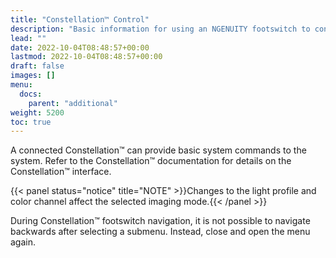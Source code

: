 ```yaml
---
title: "Constellation™ Control"
description: "Basic information for using an NGENUITY footswitch to control a connected Constellation."
lead: ""
date: 2022-10-04T08:48:57+00:00
lastmod: 2022-10-04T08:48:57+00:00
draft: false
images: []
menu:
  docs:
    parent: "additional"
weight: 5200
toc: true
---
```


A connected Constellation&trade; can provide basic system commands to the system. Refer to the Constellation&trade; documentation for details on the Constellation™ interface.

{{< panel status="notice" title="NOTE" >}}Changes to the light profile and color channel affect the selected imaging mode.{{< /panel >}}

During Constellation&trade; footswitch navigation, it is not possible to navigate backwards after selecting a submenu. Instead, close and open the menu again.
